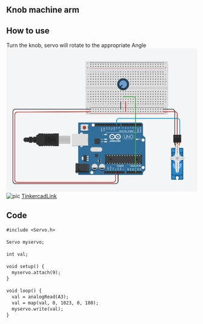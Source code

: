 ## Knob machine arm
## How to use
Turn the knob, servo will rotate to the appropriate Angle
 ![pic](https://github.com/msc-creative-computing/p-comp-labs-FengLinLi2010/blob/main/Lab3/servocircuit.png)
 ![pic](https://github.com/msc-creative-computing/p-comp-labs-FengLinLi2010/blob/main/Lab3/servo.jpg)
 [TinkercadLink](https://www.tinkercad.com/things/iFMNWiC1GFS)
## Code
```
#include <Servo.h>

Servo myservo; 

int val;    

void setup() {
  myservo.attach(9); 
}

void loop() {
  val = analogRead(A3);
  val = map(val, 0, 1023, 0, 180);   
  myservo.write(val);                
}
